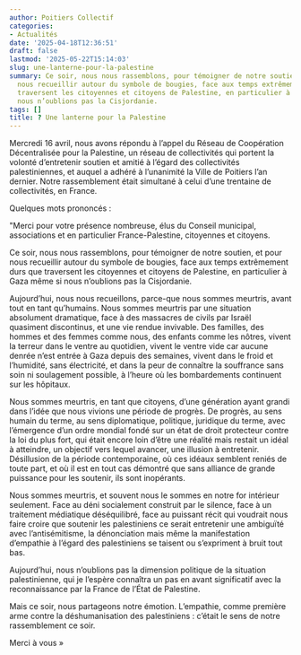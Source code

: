 ```yaml
---
author: Poitiers Collectif
categories:
- Actualités
date: '2025-04-18T12:36:51'
draft: false
lastmod: '2025-05-22T15:14:03'
slug: une-lanterne-pour-la-palestine
summary: Ce soir, nous nous rassemblons, pour témoigner de notre soutien, et pour
  nous recueillir autour du symbole de bougies, face aux temps extrêmement durs que
  traversent les citoyennes et citoyens de Palestine, en particulier à Gaza même si
  nous n’oublions pas la Cisjordanie.
tags: []
title: ?️ Une lanterne pour la Palestine
---
```


Mercredi 16 avril, nous avons répondu à l’appel du Réseau de Coopération Décentralisée pour la Palestine, un réseau de collectivités qui portent la volonté d’entretenir soutien et amitié à l’égard des collectivités palestiniennes, et auquel a adhéré à l’unanimité la Ville de Poitiers l’an dernier. Notre rassemblement était simultané à celui d’une trentaine de collectivités, en France.

Quelques mots prononcés :

"Merci pour votre présence nombreuse, élus du Conseil municipal, associations et en particulier France-Palestine, citoyennes et citoyens.

Ce soir, nous nous rassemblons, pour témoigner de notre soutien, et pour nous recueillir autour du symbole de bougies, face aux temps extrêmement durs que traversent les citoyennes et citoyens de Palestine, en particulier à Gaza même si nous n’oublions pas la Cisjordanie.

Aujourd’hui, nous nous recueillons, parce-que nous sommes meurtris, avant tout en tant qu’humains. Nous sommes meurtris par une situation absolument dramatique, face à des massacres de civils par Israël quasiment discontinus, et une vie rendue invivable. Des familles, des hommes et des femmes comme nous, des enfants comme les nôtres, vivent la terreur dans le ventre au quotidien, vivent le ventre vide car aucune denrée n’est entrée à Gaza depuis des semaines, vivent dans le froid  et l’humidité, sans électricité, et dans la peur de connaître la souffrance sans soin ni soulagement possible, à l’heure où les bombardements continuent sur les hôpitaux.

Nous sommes meurtris, en tant que citoyens, d’une génération ayant grandi dans l’idée que nous vivions une période de progrès. De progrès, au sens humain du terme, au sens diplomatique, politique, juridique du terme, avec l’émergence d’un ordre mondial fondé sur un état de droit protecteur contre la loi du plus fort, qui était encore loin d’être une réalité mais restait un idéal à atteindre, un objectif vers lequel avancer, une illusion à entretenir. Désillusion de la période contemporaine, où ces idéaux semblent reniés de toute part, et où il est en tout cas démontré que sans alliance de grande puissance pour les soutenir, ils sont inopérants.

Nous sommes meurtris, et souvent nous le sommes en notre for intérieur seulement. Face au déni socialement construit par le silence, face à un traitement médiatique déséquilibré, face au puissant récit qui voudrait nous faire croire que soutenir les palestiniens ce serait entretenir une ambiguïté avec l’antisémitisme, la dénonciation mais même la manifestation d’empathie à l’égard des palestiniens se taisent ou s’expriment à bruit tout bas.

Aujourd’hui, nous n’oublions pas la dimension politique de la situation palestinienne, qui je l’espère connaîtra un pas en avant significatif avec la reconnaissance par la France de l’État de Palestine.

Mais ce soir, nous partageons notre émotion. L’empathie, comme première arme contre la déshumanisation des palestiniens : c’était le sens de notre rassemblement ce soir.

Merci à vous »
